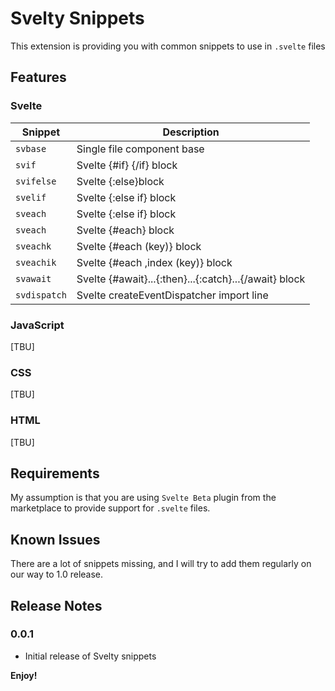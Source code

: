 # Svelty Snippets

This extension is providing you with common snippets to use in `.svelte` files

## Features

### Svelte

| Snippet      | Description                                           |
| ------------ | ----------------------------------------------------- |
| `svbase`     | Single file component base                            |
| `svif`       | Svelte {#if} {/if} block                              |
| `svifelse`   | Svelte {:else}block                                   |
| `svelif`     | Svelte {:else if} block                               |
| `sveach`     | Svelte {:else if} block                               |
| `sveach`     | Svelte {#each} block                                  |
| `sveachk`    | Svelte {#each (key)} block                            |
| `sveachik`   | Svelte {#each ,index (key)} block                     |
| `svawait`    | Svelte {#await}...{:then}...{:catch}...{/await} block |
| `svdispatch` | Svelte createEventDispatcher import line              |

### JavaScript

[TBU]

### CSS

[TBU]

### HTML

[TBU]

## Requirements

My assumption is that you are using `Svelte Beta` plugin from the marketplace to provide support for `.svelte` files.

## Known Issues

There are a lot of snippets missing, and I will try to add them regularly on our way to 1.0 release.

## Release Notes

### 0.0.1

-   Initial release of Svelty snippets

**Enjoy!**
